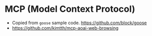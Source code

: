 # MCP (Model Context Protocol)

- Copied from `goose` sample code.
https://github.com/block/goose
- https://github.com/kimtth/mcp-aoai-web-browsing